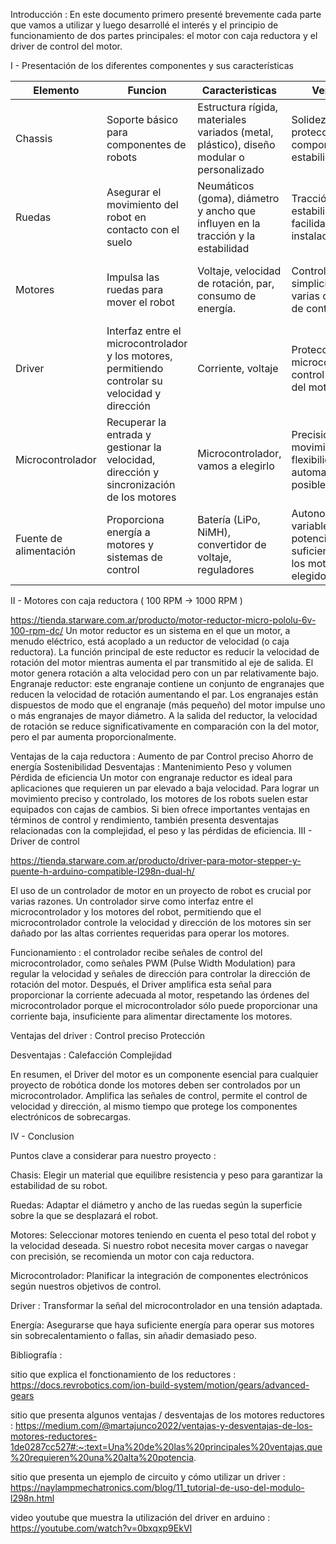 Introducción : En este documento primero presenté brevemente cada parte que vamos a utilizar y luego desarrollé el interés y el principio de 
funcionamiento de dos partes principales: el motor con caja reductora y el driver de control del motor.


I - Presentación de los diferentes componentes y sus características

| Elemento | Funcion | Caracteristicas | Ventajas | Desventajas |
| --- | --- | --- | --- | --- |
| Chassis | Soporte básico para componentes de robots | Estructura rígida, materiales variados (metal, plástico), diseño modular o personalizado | Solidez, protección de componentes, estabilidad | Peso, complejidad del diseño, volumen |
| Ruedas | Asegurar el movimiento del robot en contacto con el suelo | Neumáticos (goma), diámetro y ancho que influyen en la tracción y la estabilidad | Tracción, estabilidad, facilidad de instalación | Peso, resistencia a la rodadura |
| Motores | Impulsa las ruedas para mover el robot | Voltaje, velocidad de rotación, par, consumo de energía. | Control directo, simplicidad, varias opciones de control | Requiere alimentación, refrigeración y mantenimiento adecuados | 
| Driver | Interfaz entre el microcontrolador y los motores, permitiendo controlar su velocidad y dirección | Corriente, voltaje | Protección del microcontrolador, control eficiente del motor | Disipación de calor, complejidad adicional, límite actual |
| Microcontrolador | Recuperar la entrada y gestionar la velocidad, dirección y sincronización de los motores | Microcontrolador, vamos a elegirlo | Precisión de movimiento, flexibilidad, automatización posible.| Complejidad de programación |
| Fuente de alimentación | Proporciona energía a motores y sistemas de control | Batería (LiPo, NiMH), convertidor de voltaje, reguladores | Autonomía variable, potencia suficiente para los motores elegidos | Peso de la batería, gestión de la carga, riesgos relacionados con la energía |



II - Motores con caja reductora ( 100 RPM → 1000 RPM )



https://tienda.starware.com.ar/producto/motor-reductor-micro-pololu-6v-100-rpm-dc/
Un motor reductor es un sistema en el que un motor, a menudo eléctrico, está acoplado a un reductor de velocidad (o caja reductora). La función principal de este reductor es reducir la velocidad de rotación del motor mientras aumenta el par transmitido al eje de salida.
El motor genera rotación a alta velocidad pero con un par relativamente bajo.
Engranaje reductor: este engranaje contiene un conjunto de engranajes que reducen la velocidad de rotación aumentando el par. Los engranajes están dispuestos de modo que el engranaje (más pequeño) del motor impulse uno o más engranajes de mayor diámetro.
A la salida del reductor, la velocidad de rotación se reduce significativamente en comparación con la del motor, pero el par aumenta proporcionalmente.

Ventajas de la caja reductora : 
Aumento de par
Control preciso
Ahorro de energía
Sostenibilidad
Desventajas : 
Mantenimiento
Peso y volumen
Pérdida de eficiencia
Un motor con engranaje reductor es ideal para aplicaciones que requieren un par elevado a baja velocidad. Para lograr un movimiento preciso y controlado, los motores de los robots suelen estar equipados con cajas de cambios. Si bien ofrece importantes ventajas en términos de control y rendimiento, también presenta desventajas relacionadas con la complejidad, el peso y las pérdidas de eficiencia.
III - Driver de control


https://tienda.starware.com.ar/producto/driver-para-motor-stepper-y-puente-h-arduino-compatible-l298n-dual-h/

El uso de un controlador de motor en un proyecto de robot es crucial por varias razones. Un controlador sirve como interfaz entre el microcontrolador y los motores del robot, permitiendo que el microcontrolador controle la velocidad y dirección de los motores sin ser dañado por las altas corrientes requeridas para operar los motores.

Funcionamiento : el controlador recibe señales de control del microcontrolador, como señales PWM (Pulse Width Modulation) para regular la velocidad y señales de dirección para controlar la dirección de rotación del motor. Después, el Driver amplifica esta señal para proporcionar la corriente adecuada al motor, respetando las órdenes del microcontrolador porque el microcontrolador sólo puede proporcionar una corriente baja, insuficiente para alimentar directamente los motores.

Ventajas del driver :
Control preciso
Protección

Desventajas : 
Calefacción
Complejidad

En resumen, el Driver del motor es un componente esencial para cualquier proyecto de robótica donde los motores deben ser controlados por un microcontrolador. Amplifica las señales de control, permite el control de velocidad y dirección, al mismo tiempo que protege los componentes electrónicos de sobrecargas.


IV - Conclusion

Puntos clave a considerar para nuestro proyecto :

Chasis: Elegir un material que equilibre resistencia y peso para garantizar la estabilidad de su robot.

Ruedas: Adaptar el diámetro y ancho de las ruedas según la superficie sobre la que se desplazará el robot.

Motores: Seleccionar motores teniendo en cuenta el peso total del robot y la velocidad deseada. Si nuestro robot necesita mover cargas o navegar con precisión, se recomienda un motor con caja reductora.

Microcontrolador: Planificar la integración de componentes electrónicos según nuestros objetivos de control.

Driver : Transformar la señal del microcontrolador en una tensión adaptada.

Energía: Asegurarse que haya suficiente energía para operar sus motores sin sobrecalentamiento o fallas, sin añadir demasiado peso.


Bibliografía : 

sitio que explica el fonctionamiento de los reductores : https://docs.revrobotics.com/ion-build-system/motion/gears/advanced-gears

sitio que presenta  algunos ventajas / desventajas de los motores reductores : 
https://medium.com/@martajunco2022/ventajas-y-desventajas-de-los-motores-reductores-1de0287cc527#:~:text=Una%20de%20las%20principales%20ventajas,que%20requieren%20una%20alta%20potencia.


sitio que presenta un ejemplo de circuito y cómo utilizar un driver : 
https://naylampmechatronics.com/blog/11_tutorial-de-uso-del-modulo-l298n.html

video youtube que muestra la utilización del driver en arduino : 
https://youtube.com/watch?v=0bxqxp9EkVI


